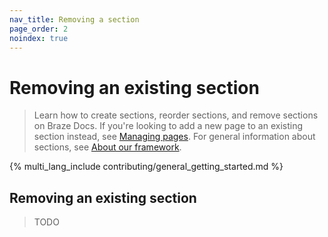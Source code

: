 ```yaml
---
nav_title: Removing a section
page_order: 2
noindex: true
---
```


# Removing an existing section

> Learn how to create sections, reorder sections, and remove sections on Braze Docs. If you're looking to add a new page to an existing section instead, see [Managing pages](). For general information about sections, see [About our framework]().

{% multi_lang_include contributing/general_getting_started.md %}

## Removing an existing section

> TODO
